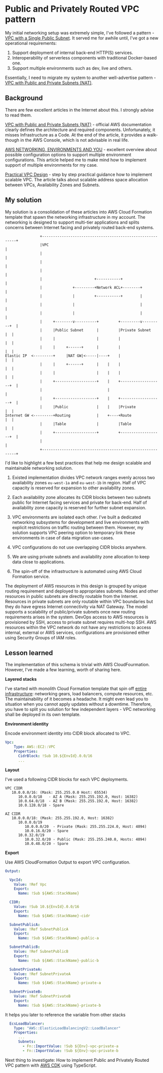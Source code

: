 # Public and Privately Routed VPC pattern

My initial networking setup was extremely simple, I've followed a pattern - [VPC with a Single Public Subnet](https://docs.aws.amazon.com/vpc/latest/userguide/VPC_Scenario1.html). It served me for awhile until, I've got a new operational requirements:

1. Support deployment of internal back-end HTTP(S) services.
2. Interoperability of serverless components with traditional Docker-based one.
3. Support multiple environments such as dev, live and others.

Essentially, I need to migrate my system to another well-advertise pattern - [VPC with Public and Private Subnets (NAT)](https://docs.aws.amazon.com/vpc/latest/userguide/VPC_Scenario2.html).

## Background

There are few excellent articles in the Internet about this. I strongly advise to read them. 

[VPC with Public and Private Subnets (NAT)](https://docs.aws.amazon.com/vpc/latest/userguide/VPC_Scenario2.html) - official AWS documentation clearly defines the architecture and required components. Unfortunately, it misses Infrastructure as a Code. At the end of the article, it provides a walk-though in the AWS Console, which is not advisable in real life.

[AWS NETWORKING, ENVIRONMENTS AND YOU](https://charity.wtf/2016/03/23/aws-networking-environments-and-you/) - excellent overview about possible configuration options to support multiple environment configurations. This article helped me to make mind how to implement support of multiple environments for my case.

[Practical VPC Design](https://medium.com/aws-activate-startup-blog/practical-vpc-design-8412e1a18dcc) - step by step practical guidance how to implement scalable VPC. The article talks about scalable address space allocation between VPCs, Availability Zones and Subnets.

## My solution

My solution is a consolidation of these articles into AWS Cloud Formation template that spawn the networking infrastructure in my account. The networking is designed to support multi-tier applications and splits concerns between Internet facing and privately routed back-end systems.

```
                +----------------------------------------------------------+
                |VPC                                                       |
                |                                                          |
                |                                                          |
                |                                                          |
                |                        +-----------+                     |
                |              +---------+Network ACL+--------+            |
                |              |         +-----------+        |            |
                |              |                              |            |
                |              |                              |            |
                |     +--------v----------+         +---------v---------+  |
                |     |Public Subnet      |         |Private Subnet     |  |
                |     |                   |         |                   |  |
                |     |     +------+      |         |                   |  |
Elastic IP  <---------+     |NAT GW|<-----|----+    |                   |  |
                |     |     +------+      |    |    |                   |  |
                |     |                   |    |    |                   |  |
                |     +-------------------+    |    +-------------------+  |
                |                              |                           |
                |     +-------------------+    |    +-------------------+  |
                |     |Public             |    |    |Private            |  |
Internet GW <---------+Routing            |    +----+Route              |  |
                |     |Table              |         |Table              |  |
                |     +-------------------+         +-------------------+  |
                |                                                          |
                +----------------------------------------------------------+

```

I'd like to highlight a few best practices that help me design scalable and maintainable networking solution.

1. Existed implementation divides VPC network ranges evenly across two availability zones `eu-west-1a` and `eu-west-1b` in region. Half of VPC capacity is reserved for expansion to other availability zones.

2. Each availability zone allocates its CIDR blocks between two subnets public for Internet facing services and private for back-end. Half of availability zone capacity is reserved for further subnet expansion.

3. VPC environments are isolated each other. I've built a dedicated networking subsystems for development and live environments with explicit restrictions on traffic routing between them. However, my solution supports VPC peering option to temporary link these environments in case of data migration use-cases.

4. VPC configurations do not use overlapping CIDR blocks anywhere.

5. We are using private subnets and availability zone allocation to keep data close to applications.

6. The spin-off of the infrastructure is automated using AWS Cloud Formation service.


The deployment of AWS resources in this design is grouped by unique routing requirement and deployed to appropriates subnets. Nodes and other resources in public subnets are directly routable from the Internet. Resources in private subnets are only routable within VPC boundaries but they do have egress Internet connectivity via NAT Gateway. The model supports a scalability of public/private subnets once new routing requirements arises in the system. DevOps access to AWS resources is provisioned by SSH, access to private subnet requires multi-hop SSH. AWS resources within the VPC network do not have any restrictions to access internal, external or AWS services, configurations are provisioned either using Security Groups of IAM roles.

## Lesson learned

The implementation of this schema is trivial with AWS CloudFourmation. However, I've made a few learning, worth of sharing here.

**Layered stacks** 

I've started with monolith Cloud Formation template that spin off [entire infrastructure](https://github.com/fogfish/ecsd/blob/master/rel/ecs.yaml): networking gears, load balancers, compute resources, etc. The maintainability of it becomes a headache. It might even lead you to situation when you cannot apply updates without a downtime. Therefore, you have to split you solution for few independent layers - VPC networking shall be deployed in its own template.


**Environment identity**

Encode environment identity into CIDR block allocated to VPC.

```yaml
Vpc:
    Type: AWS::EC2::VPC
    Properties:
      CidrBlock: !Sub 10.${EnvId}.0.0/16
      ...
```

**Layout**

I've used a following CIDR blocks for each VPC deployments.

```
VPC CIDR
   10.0.0.0/16: (Mask: 255.255.0.0 Host: 65534)
      10.0.0.0/18   - AZ A (Mask: 255.255.192.0, Host: 16382)
      10.0.64.0/18  - AZ B (Mask: 255.255.192.0, Host: 16382)
      10.0.128.0/18 - Spare 

AZ CIDR
   10.0.0.0/18: (Mask: 255.255.192.0, Host: 16382)
      10.0.0.0/19
         10.0.0.0/20  - Private (Mask: 255.255.224.0, Host: 4094)
         10.0.16.0/20 - Spare 
      10.0.32.0/19
         10.0.32.0/20 - Public (Mask: 255.255.240.0, Hosts: 4094)
         10.0.48.0/20 - Spare
```

**Export**

Use AWS CloudFormation Output to export VPC configuration. 

```yaml
Output:

  VpcId:
    Value: !Ref Vpc
    Export:
      Name: !Sub ${AWS::StackName}

  CIDR:
    Value: !Sub 10.${EnvId}.0.0/16
    Export:
      Name: !Sub ${AWS::StackName}-cidr

  SubnetPublicA:
    Value: !Ref SubnetPublicA
    Export:
      Name: !Sub ${AWS::StackName}-public-a

  SubnetPublicB:
    Value: !Ref SubnetPublicB
    Export:
      Name: !Sub ${AWS::StackName}-public-b

  SubnetPrivateA:
    Value: !Ref SubnetPrivateA
    Export:
      Name: !Sub ${AWS::StackName}-private-a

  SubnetPrivateB:
    Value: !Ref SubnetPrivateB
    Export:
      Name: !Sub ${AWS::StackName}-private-b
```

It helps you later to reference the variable from other stacks 

```yaml
  EcsLoadBalancer:
    Type: "AWS::ElasticLoadBalancingV2::LoadBalancer"
    Properties:
      ...
      Subnets: 
        - Fn::ImportValue: !Sub ${Env}-vpc-private-a
        - Fn::ImportValue: !Sub ${Env}-vpc-private-b
```

Next thing to investigate: How to implement Public and Privately Routed VPC pattern with [AWS CDK](https://docs.aws.amazon.com/cdk/latest/guide/home.html) using TypeScript.
